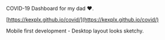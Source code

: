 COVID-19 Dashboard for my dad ♥️.

[https://kexplx.github.io/covid/](https://kexplx.github.io/covid/)

Mobile first development - Desktop layout looks sketchy.
